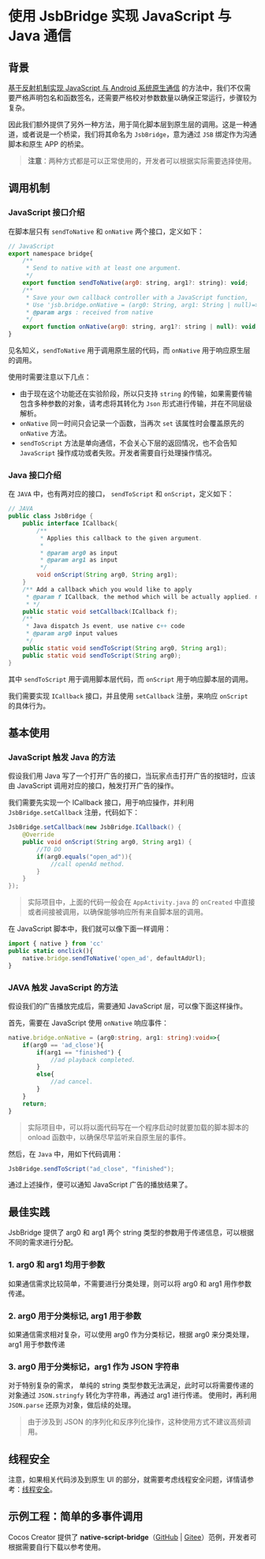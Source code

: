 # 使用 JsbBridge 实现 JavaScript 与 Java 通信

## 背景

[基于反射机制实现 JavaScript 与 Android 系统原生通信](./java-reflection.md) 的方法中，我们不仅需要严格声明包名和函数签名，还需要严格校对参数数量以确保正常运行，步骤较为复杂。

因此我们额外提供了另外一种方法，用于简化脚本层到原生层的调用。这是一种通道，或者说是一个桥梁，我们将其命名为 `JsbBridge`，意为通过 `JSB` 绑定作为沟通脚本和原生 APP 的桥梁。

> **注意**：两种方式都是可以正常使用的，开发者可以根据实际需要选择使用。

## 调用机制

### JavaScript 接口介绍

在脚本层只有 `sendToNative` 和 `onNative` 两个接口，定义如下：

```js
// JavaScript
export namespace bridge{
    /**
     * Send to native with at least one argument.
     */
    export function sendToNative(arg0: string, arg1?: string): void;
    /**
     * Save your own callback controller with a JavaScript function,
     * Use 'jsb.bridge.onNative = (arg0: String, arg1: String | null)=>{...}'
     * @param args : received from native
     */
    export function onNative(arg0: string, arg1?: string | null): void;
}
```

见名知义，`sendToNative` 用于调用原生层的代码，而 `onNative` 用于响应原生层的调用。

使用时需要注意以下几点：

- 由于现在这个功能还在实验阶段，所以只支持 `string` 的传输，如果需要传输包含多种参数的对象，请考虑将其转化为 `Json` 形式进行传输，并在不同层级解析。
- `onNative` 同一时间只会记录一个函数，当再次 `set` 该属性时会覆盖原先的 `onNative` 方法。
- `sendToScript` 方法是单向通信，不会关心下层的返回情况，也不会告知 `JavaScript` 操作成功或者失败。开发者需要自行处理操作情况。

### Java 接口介绍

在 `JAVA` 中，也有两对应的接口， `sendToScript` 和 `onScript`，定义如下：

```JAVA
// JAVA
public class JsbBridge {
    public interface ICallback{
        /**
         * Applies this callback to the given argument.
         *
         * @param arg0 as input
         * @param arg1 as input
         */
        void onScript(String arg0, String arg1);
    }
    /** Add a callback which you would like to apply
     * @param f ICallback, the method which will be actually applied. multiple calls will override
     * */
    public static void setCallback(ICallback f);
    /**
     * Java dispatch Js event, use native c++ code
     * @param arg0 input values
     */
    public static void sendToScript(String arg0, String arg1);
    public static void sendToScript(String arg0);
}
```

其中 `sendToScript` 用于调用脚本层代码，而 `onScript` 用于响应脚本层的调用。

我们需要实现 `ICallback` 接口，并且使用 `setCallback` 注册，来响应 `onScript` 的具体行为。

## 基本使用

### JavaScript 触发 Java 的方法

假设我们用 Java 写了一个打开广告的接口，当玩家点击打开广告的按钮时，应该由 JavaScript 调用对应的接口，触发打开广告的操作。

我们需要先实现一个 ICallback 接口，用于响应操作，并利用 `JsbBridge.setCallback` 注册，代码如下：

```JAVA
JsbBridge.setCallback(new JsbBridge.ICallback() {
    @Override
    public void onScript(String arg0, String arg1) {
        //TO DO
        if(arg0.equals("open_ad")){
            //call openAd method.
        }
    }
});
```

> 实际项目中，上面的代码一般会在 `AppActivity.java` 的 `onCreated` 中直接或者间接被调用，以确保能够响应所有来自脚本层的调用。

在 JavaScript 脚本中，我们就可以像下面一样调用：

```ts
import { native } from 'cc'
public static onclick(){
    native.bridge.sendToNative('open_ad', defaultAdUrl);
} 
```

### JAVA 触发 JavaScript 的方法

假设我们的广告播放完成后，需要通知 JavaScript 层，可以像下面这样操作。

首先，需要在 JavaScript 使用 `onNative` 响应事件：

```ts
native.bridge.onNative = (arg0:string, arg1: string):void=>{
    if(arg0 == 'ad_close'){
        if(arg1 == "finished") {
            //ad playback completed.
        }
        else{
            //ad cancel.
        }
    }
    return;
}
```

> 实际项目中，可以将以面代码写在一个程序启动时就要加载的脚本脚本的 onload 函数中，以确保尽早监听来自原生层的事件。

然后，在 `Java` 中，用如下代码调用：

```JAVA
JsbBridge.sendToScript("ad_close", "finished");
```

通过上述操作，便可以通知 JavaScript 广告的播放结果了。

## 最佳实践

JsbBridge 提供了 arg0 和 arg1 两个 string 类型的参数用于传递信息，可以根据不同的需求进行分配。

### 1. arg0 和 arg1 均用于参数

如果通信需求比较简单，不需要进行分类处理，则可以将 arg0 和 arg1 用作参数传递。

### 2. arg0 用于分类标记, arg1 用于参数

如果通信需求相对复杂，可以使用 arg0 作为分类标记，根据 arg0 来分类处理， arg1  用于参数传递

### 3. arg0 用于分类标记，arg1 作为 JSON 字符串

对于特别复杂的需求， 单纯的 string 类型参数无法满足，此时可以将需要传递的对象通过 `JSON.stringfy` 转化为字符串，再通过 arg1 进行传递。 使用时，再利用 `JSON.parse` 还原为对象，做后续的处理。
> 由于涉及到 JSON 的序列化和反序列化操作，这种使用方式不建议高频调用。

## 线程安全

注意，如果相关代码涉及到原生 UI 的部分，就需要考虑线程安全问题，详情请参考：[线程安全](./thread-safety.md)。

## 示例工程：简单的多事件调用

Cocos Creator 提供了 **native-script-bridge**（[GitHub](https://github.com/cocos-creator/example-3d/tree/v3.7/native-script-bridge) | [Gitee](https://gitee.com/mirrors_cocos-creator/example-3d/tree/v3.7/native-script-bridge)）范例，开发者可根据需要自行下载以参考使用。
